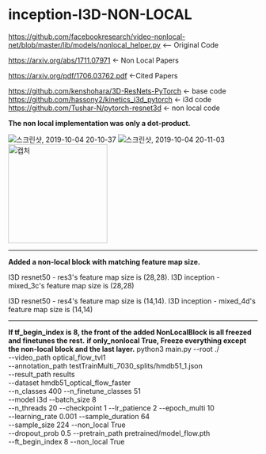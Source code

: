 # inception-I3D-NON-LOCAL

https://github.com/facebookresearch/video-nonlocal-net/blob/master/lib/models/nonlocal_helper.py <-- Original Code

https://arxiv.org/abs/1711.07971 <- Non Local Papers

https://arxiv.org/pdf/1706.03762.pdf <-Cited Papers


https://github.com/kenshohara/3D-ResNets-PyTorch <- base code
https://github.com/hassony2/kinetics_i3d_pytorch <- i3d code
https://github.com/Tushar-N/pytorch-resnet3d <- non local code

**The non local implementation was only a dot-product.**

![스크린샷, 2019-10-04 20-10-37](https://user-images.githubusercontent.com/33244972/66203450-5a645400-e6e3-11e9-92f5-a9fe439a18fb.png)
![스크린샷, 2019-10-04 20-11-03](https://user-images.githubusercontent.com/33244972/66203446-5801fa00-e6e3-11e9-8766-91c76140bf2f.png)
<img width="200" alt="캡처" src="https://user-images.githubusercontent.com/33244972/66208762-d913be00-e6f0-11e9-8515-c792b8b1e6db.PNG">

***

**Added a non-local block with matching feature map size.**

I3D resnet50 - res3's feature map size is (28,28). I3D inception - mixed_3c's feature map size is (28,28)

I3D resnet50 - res4's feature map size is (14,14). I3D inception - mixed_4d's feature map size is (14,14)



***

**If tf_begin_index is 8, the front of the added NonLocalBlock is all freezed and finetunes the rest.**
**if only_nonlocal True,  Freeze everything except the non-local block and the last layer.**
python3 main.py --root ./ \
        --video_path optical_flow_tvl1 \
        --annotation_path testTrainMulti_7030_splits/hmdb51_1.json \
        --result_path results \
        --dataset hmdb51_optical_flow_faster \
        --n_classes 400 --n_finetune_classes 51 \
        --model i3d --batch_size 8 \
        --n_threads 20 --checkpoint 1 --lr_patience 2 --epoch_multi 10 \
        --learning_rate 0.001 --sample_duration 64 \
        --sample_size 224 --non_local True \
        --dropout_prob 0.5 --pretrain_path pretrained/model_flow.pth \
        --ft_begin_index 8 --non_local True

